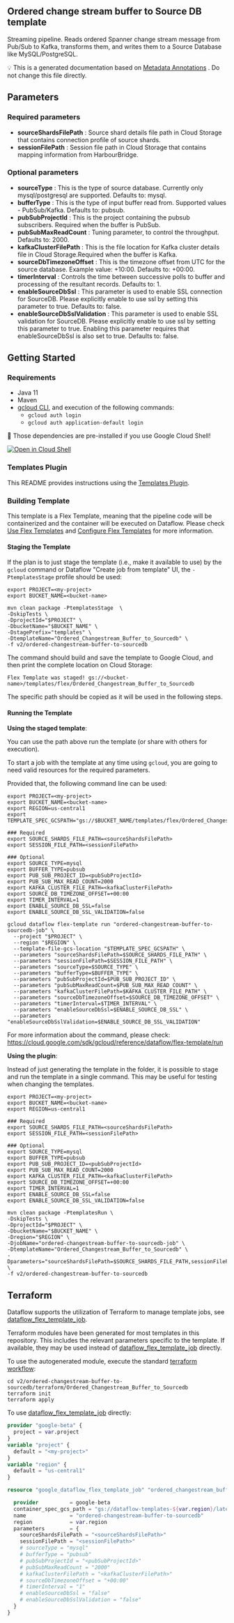 
Ordered change stream buffer to Source DB template
---
Streaming pipeline. Reads ordered Spanner change stream message from Pub/Sub to
Kafka, transforms them, and writes them to a Source Database like
MySQL/PostgreSQL.



:bulb: This is a generated documentation based
on [Metadata Annotations](https://github.com/GoogleCloudPlatform/DataflowTemplates#metadata-annotations)
. Do not change this file directly.

## Parameters

### Required parameters

* **sourceShardsFilePath** : Source shard details file path in Cloud Storage that contains connection profile of source shards.
* **sessionFilePath** : Session file path in Cloud Storage that contains mapping information from HarbourBridge.

### Optional parameters

* **sourceType** : This is the type of source database. Currently only mysql/postgresql are supported. Defaults to: mysql.
* **bufferType** : This is the type of input buffer read from. Supported values - PubSub/Kafka. Defaults to: pubsub.
* **pubSubProjectId** : This is the project containing the pubsub subscribers. Required when the buffer is PubSub.
* **pubSubMaxReadCount** : Tuning parameter, to control the throughput. Defaults to: 2000.
* **kafkaClusterFilePath** : This is the file location for Kafka cluster details file in Cloud Storage.Required when the buffer is Kafka.
* **sourceDbTimezoneOffset** : This is the timezone offset from UTC for the source database. Example value: +10:00. Defaults to: +00:00.
* **timerInterval** : Controls the time between successive polls to buffer and processing of the resultant records. Defaults to: 1.
* **enableSourceDbSsl** : This parameter is used to enable SSL connection for SourceDB. Please explicitly enable to use ssl by setting this parameter to true. Defaults to: false.
* **enableSourceDbSslValidation** : This parameter is used to enable SSL validation for SourceDB. Please explicitly enable to use ssl by setting this parameter to true. Enabling this parameter requires that enableSourceDbSsl is also set to true. Defaults to: false.



## Getting Started

### Requirements

* Java 11
* Maven
* [gcloud CLI](https://cloud.google.com/sdk/gcloud), and execution of the
  following commands:
  * `gcloud auth login`
  * `gcloud auth application-default login`

:star2: Those dependencies are pre-installed if you use Google Cloud Shell!

[![Open in Cloud Shell](http://gstatic.com/cloudssh/images/open-btn.svg)](https://console.cloud.google.com/cloudshell/editor?cloudshell_git_repo=https%3A%2F%2Fgithub.com%2FGoogleCloudPlatform%2FDataflowTemplates.git&cloudshell_open_in_editor=v2/ordered-changestream-buffer-to-sourcedb/src/main/java/com/google/cloud/teleport/v2/templates/OrderedChangestreamBufferToSourceDb.java)

### Templates Plugin

This README provides instructions using
the [Templates Plugin](https://github.com/GoogleCloudPlatform/DataflowTemplates#templates-plugin).

### Building Template

This template is a Flex Template, meaning that the pipeline code will be
containerized and the container will be executed on Dataflow. Please
check [Use Flex Templates](https://cloud.google.com/dataflow/docs/guides/templates/using-flex-templates)
and [Configure Flex Templates](https://cloud.google.com/dataflow/docs/guides/templates/configuring-flex-templates)
for more information.

#### Staging the Template

If the plan is to just stage the template (i.e., make it available to use) by
the `gcloud` command or Dataflow "Create job from template" UI,
the `-PtemplatesStage` profile should be used:

```shell
export PROJECT=<my-project>
export BUCKET_NAME=<bucket-name>

mvn clean package -PtemplatesStage  \
-DskipTests \
-DprojectId="$PROJECT" \
-DbucketName="$BUCKET_NAME" \
-DstagePrefix="templates" \
-DtemplateName="Ordered_Changestream_Buffer_to_Sourcedb" \
-f v2/ordered-changestream-buffer-to-sourcedb
```


The command should build and save the template to Google Cloud, and then print
the complete location on Cloud Storage:

```
Flex Template was staged! gs://<bucket-name>/templates/flex/Ordered_Changestream_Buffer_to_Sourcedb
```

The specific path should be copied as it will be used in the following steps.

#### Running the Template

**Using the staged template**:

You can use the path above run the template (or share with others for execution).

To start a job with the template at any time using `gcloud`, you are going to
need valid resources for the required parameters.

Provided that, the following command line can be used:

```shell
export PROJECT=<my-project>
export BUCKET_NAME=<bucket-name>
export REGION=us-central1
export TEMPLATE_SPEC_GCSPATH="gs://$BUCKET_NAME/templates/flex/Ordered_Changestream_Buffer_to_Sourcedb"

### Required
export SOURCE_SHARDS_FILE_PATH=<sourceShardsFilePath>
export SESSION_FILE_PATH=<sessionFilePath>

### Optional
export SOURCE_TYPE=mysql
export BUFFER_TYPE=pubsub
export PUB_SUB_PROJECT_ID=<pubSubProjectId>
export PUB_SUB_MAX_READ_COUNT=2000
export KAFKA_CLUSTER_FILE_PATH=<kafkaClusterFilePath>
export SOURCE_DB_TIMEZONE_OFFSET=+00:00
export TIMER_INTERVAL=1
export ENABLE_SOURCE_DB_SSL=false
export ENABLE_SOURCE_DB_SSL_VALIDATION=false

gcloud dataflow flex-template run "ordered-changestream-buffer-to-sourcedb-job" \
  --project "$PROJECT" \
  --region "$REGION" \
  --template-file-gcs-location "$TEMPLATE_SPEC_GCSPATH" \
  --parameters "sourceShardsFilePath=$SOURCE_SHARDS_FILE_PATH" \
  --parameters "sessionFilePath=$SESSION_FILE_PATH" \
  --parameters "sourceType=$SOURCE_TYPE" \
  --parameters "bufferType=$BUFFER_TYPE" \
  --parameters "pubSubProjectId=$PUB_SUB_PROJECT_ID" \
  --parameters "pubSubMaxReadCount=$PUB_SUB_MAX_READ_COUNT" \
  --parameters "kafkaClusterFilePath=$KAFKA_CLUSTER_FILE_PATH" \
  --parameters "sourceDbTimezoneOffset=$SOURCE_DB_TIMEZONE_OFFSET" \
  --parameters "timerInterval=$TIMER_INTERVAL" \
  --parameters "enableSourceDbSsl=$ENABLE_SOURCE_DB_SSL" \
  --parameters "enableSourceDbSslValidation=$ENABLE_SOURCE_DB_SSL_VALIDATION"
```

For more information about the command, please check:
https://cloud.google.com/sdk/gcloud/reference/dataflow/flex-template/run


**Using the plugin**:

Instead of just generating the template in the folder, it is possible to stage
and run the template in a single command. This may be useful for testing when
changing the templates.

```shell
export PROJECT=<my-project>
export BUCKET_NAME=<bucket-name>
export REGION=us-central1

### Required
export SOURCE_SHARDS_FILE_PATH=<sourceShardsFilePath>
export SESSION_FILE_PATH=<sessionFilePath>

### Optional
export SOURCE_TYPE=mysql
export BUFFER_TYPE=pubsub
export PUB_SUB_PROJECT_ID=<pubSubProjectId>
export PUB_SUB_MAX_READ_COUNT=2000
export KAFKA_CLUSTER_FILE_PATH=<kafkaClusterFilePath>
export SOURCE_DB_TIMEZONE_OFFSET=+00:00
export TIMER_INTERVAL=1
export ENABLE_SOURCE_DB_SSL=false
export ENABLE_SOURCE_DB_SSL_VALIDATION=false

mvn clean package -PtemplatesRun \
-DskipTests \
-DprojectId="$PROJECT" \
-DbucketName="$BUCKET_NAME" \
-Dregion="$REGION" \
-DjobName="ordered-changestream-buffer-to-sourcedb-job" \
-DtemplateName="Ordered_Changestream_Buffer_to_Sourcedb" \
-Dparameters="sourceShardsFilePath=$SOURCE_SHARDS_FILE_PATH,sessionFilePath=$SESSION_FILE_PATH,sourceType=$SOURCE_TYPE,bufferType=$BUFFER_TYPE,pubSubProjectId=$PUB_SUB_PROJECT_ID,pubSubMaxReadCount=$PUB_SUB_MAX_READ_COUNT,kafkaClusterFilePath=$KAFKA_CLUSTER_FILE_PATH,sourceDbTimezoneOffset=$SOURCE_DB_TIMEZONE_OFFSET,timerInterval=$TIMER_INTERVAL,enableSourceDbSsl=$ENABLE_SOURCE_DB_SSL,enableSourceDbSslValidation=$ENABLE_SOURCE_DB_SSL_VALIDATION" \
-f v2/ordered-changestream-buffer-to-sourcedb
```

## Terraform

Dataflow supports the utilization of Terraform to manage template jobs,
see [dataflow_flex_template_job](https://registry.terraform.io/providers/hashicorp/google/latest/docs/resources/dataflow_flex_template_job).

Terraform modules have been generated for most templates in this repository. This includes the relevant parameters
specific to the template. If available, they may be used instead of
[dataflow_flex_template_job](https://registry.terraform.io/providers/hashicorp/google/latest/docs/resources/dataflow_flex_template_job)
directly.

To use the autogenerated module, execute the standard
[terraform workflow](https://developer.hashicorp.com/terraform/intro/core-workflow):

```shell
cd v2/ordered-changestream-buffer-to-sourcedb/terraform/Ordered_Changestream_Buffer_to_Sourcedb
terraform init
terraform apply
```

To use
[dataflow_flex_template_job](https://registry.terraform.io/providers/hashicorp/google/latest/docs/resources/dataflow_flex_template_job)
directly:

```terraform
provider "google-beta" {
  project = var.project
}
variable "project" {
  default = "<my-project>"
}
variable "region" {
  default = "us-central1"
}

resource "google_dataflow_flex_template_job" "ordered_changestream_buffer_to_sourcedb" {

  provider          = google-beta
  container_spec_gcs_path = "gs://dataflow-templates-${var.region}/latest/flex/Ordered_Changestream_Buffer_to_Sourcedb"
  name              = "ordered-changestream-buffer-to-sourcedb"
  region            = var.region
  parameters        = {
    sourceShardsFilePath = "<sourceShardsFilePath>"
    sessionFilePath = "<sessionFilePath>"
    # sourceType = "mysql"
    # bufferType = "pubsub"
    # pubSubProjectId = "<pubSubProjectId>"
    # pubSubMaxReadCount = "2000"
    # kafkaClusterFilePath = "<kafkaClusterFilePath>"
    # sourceDbTimezoneOffset = "+00:00"
    # timerInterval = "1"
    # enableSourceDbSsl = "false"
    # enableSourceDbSslValidation = "false"
  }
}
```
